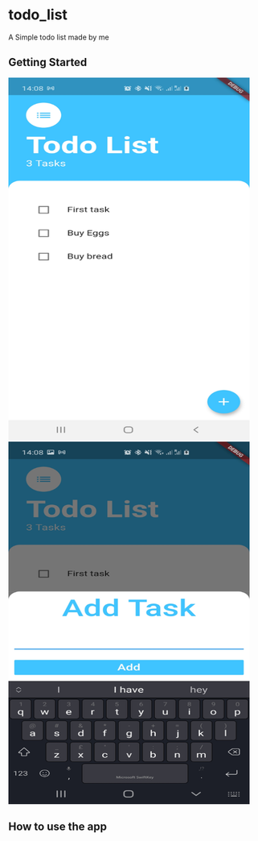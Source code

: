 # todo_list

A Simple todo list made by me

## Getting Started

<img src="./TodoList_output/ss1.jpg" width="480" height="720" />
<img src="./TodoList_output/ss2.jpg" width="480" height="720" />


## How to use the app
